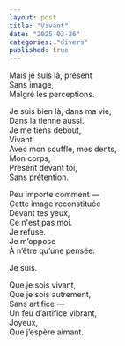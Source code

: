 ```yaml
---
layout: post
title: "Vivant"
date: "2025-03-26"
categories: "divers"
published: true
---
```


Mais je suis là, présent  
Sans image,  
Malgré les perceptions.  

Je suis bien là, dans ma vie,  
Dans la tienne aussi.  
Je me tiens debout,  
Vivant,  
Avec mon souffle, mes dents,  
Mon corps,  
Présent devant toi,  
Sans prétention.  

Peu importe comment —  
Cette image reconstituée  
Devant tes yeux,  
Ce n'est pas moi.  
Je refuse.  
Je m’oppose  
À n’être qu’une pensée.  

Je suis.  

Que je sois vivant,  
Que je sois autrement,  
Sans artifice —  
Un feu d’artifice vibrant,  
Joyeux,  
Que j’espère aimant.  
